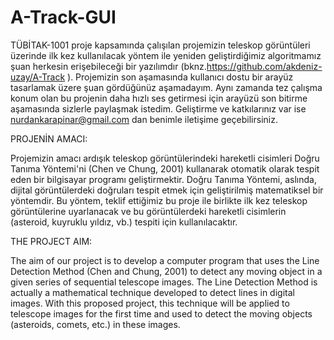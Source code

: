 # A-Track-GUI
TÜBİTAK-1001 proje kapsamında çalışılan projemizin teleskop görüntüleri üzerinde ilk kez kullanılacak yöntem ile yeniden geliştirdiğimiz algoritmamız şuan herkesin erişebileceği bir yazılımdır (bknz.https://github.com/akdeniz-uzay/A-Track ). Projemizin son aşamasında kullanıcı dostu bir arayüz tasarlamak üzere şuan gördüğünüz aşamadayım. Aynı zamanda tez çalışma konum olan bu projenin daha hızlı ses getirmesi için arayüzü son bitirme aşamasında sizlerle paylaşmak istedim. Geliştirme ve katkılarınız var ise nurdankarapinar@gmail.com dan benimle iletişime geçebilirsiniz.

PROJENİN AMACI:

Projemizin amacı ardışık teleskop görüntülerindeki hareketli cisimleri Doğru Tanıma Yöntemi'ni (Chen ve Chung, 2001) kullanarak
otomatik olarak tespit eden bir bilgisayar programı geliştirmektir. Doğru Tanıma Yöntemi, aslında, dijital görüntülerdeki doğruları
tespit etmek için geliştirilmiş matematiksel bir yöntemdir. Bu yöntem, teklif ettiğimiz bu proje ile birlikte ilk kez teleskop görüntülerine uyarlanacak ve bu görüntülerdeki hareketli cisimlerin (asteroid, kuyruklu yıldız, vb.) tespiti için kullanılacaktır.

THE PROJECT AIM:

The aim of our project is to develop a computer program that uses the Line Detection Method (Chen and Chung, 2001) to detect any
moving object in a given series of sequential telescope images. The Line Detection Method is actually a mathematical technique
developed to detect lines in digital images. With this proposed project, this technique will be applied to telescope images for the first
time and used to detect the moving objects (asteroids, comets, etc.) in these images.
